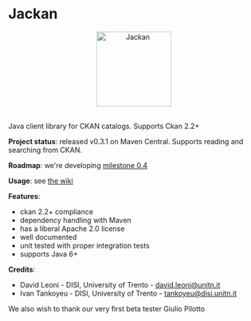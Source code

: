 Jackan
===

<p align="center">
<img alt="Jackan" src="https://github.com/opendatatrentino/jackan/wiki/img/jackan-logo-200px.png" width="150px">
</p>

<br/>
Java client library for CKAN catalogs. Supports Ckan 2.2+ 

**Project status**: released v0.3.1 on Maven Central. Supports reading and searching from CKAN.

**Roadmap**: we're developing [milestone 0.4](https://github.com/opendatatrentino/Jackan/issues?milestone=2&state=open) 

**Usage**: see [the wiki](https://github.com/opendatatrentino/Jackan/wiki)


**Features**:
  * ckan 2.2+ compliance
  * dependency handling with Maven
  * has a liberal Apache 2.0 license
  * well documented
  * unit tested with proper integration tests
  * supports Java 6+

**Credits**:

* David Leoni - DISI, University of Trento - david.leoni@unitn.it
* Ivan Tankoyeu - DISI, University of Trento - tankoyeu@disi.unitn.it

We also wish to thank our very first beta tester Giulio Pilotto




